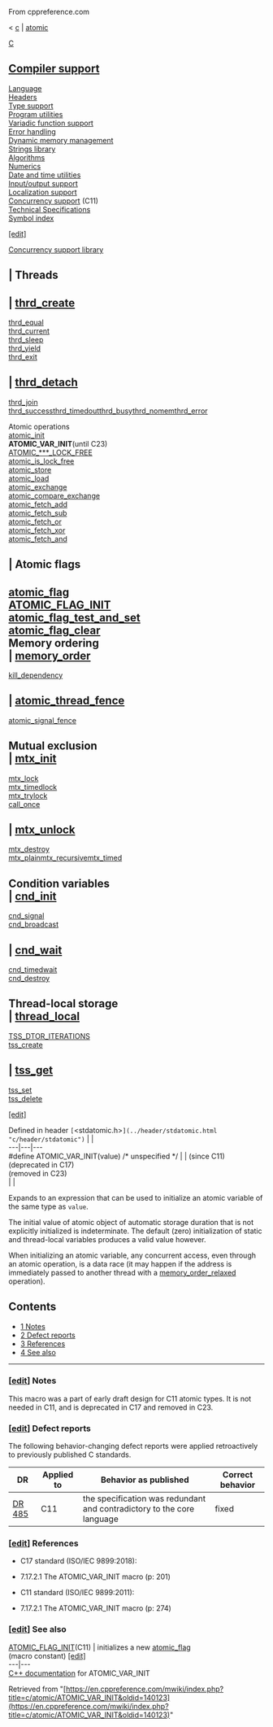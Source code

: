 From cppreference.com

< [c](../../c.html "c")‎ | [atomic](../atomic.html "c/atomic")

[ C](../../c.html "c")

[Compiler support](../compiler_support.html "c/compiler support")  
---  
[Language](../language.html "c/language")  
[Headers](../header.html "c/header")  
[Type support](../types.html "c/types")  
[Program utilities](../program.html "c/program")  
[Variadic function support](../variadic.html "c/variadic")  
[Error handling](../error.html "c/error")  
[Dynamic memory management](../memory.html "c/memory")  
[Strings library](../string.html "c/string")  
[Algorithms](../algorithm.html "c/algorithm")  
[Numerics](../numeric.html "c/numeric")  
[Date and time utilities](../chrono.html "c/chrono")  
[Input/output support](../io.html "c/io")  
[Localization support](../locale.html "c/locale")  
[Concurrency support](../thread.html "c/thread") (C11)  
[Technical Specifications](../experimental.html "c/experimental")  
[Symbol index](../index.html "c/symbol index")  
  
[[edit]](https://en.cppreference.com/mwiki/index.php?title=Template:c/navbar_content&action=edit)

[ Concurrency support library](../thread.html "c/thread")

|  Threads  
---  
| [thrd_create](../thread/thrd_create.html "c/thread/thrd create")  
---  
[thrd_equal](../thread/thrd_equal.html "c/thread/thrd equal")  
[thrd_current](../thread/thrd_current.html "c/thread/thrd current")  
[thrd_sleep](../thread/thrd_sleep.html "c/thread/thrd sleep")  
[thrd_yield](../thread/thrd_yield.html "c/thread/thrd yield")  
[thrd_exit](../thread/thrd_exit.html "c/thread/thrd exit")  
  
| [thrd_detach](../thread/thrd_detach.html "c/thread/thrd detach")  
---  
[thrd_join](../thread/thrd_join.html "c/thread/thrd join")  
[thrd_successthrd_timedoutthrd_busythrd_nomemthrd_error](../thread/thrd_errors.html "c/thread/thrd errors")  
  
Atomic operations  
[atomic_init](atomic_init.html "c/atomic/atomic init")  
**ATOMIC_VAR_INIT**(until C23)  
[ATOMIC_***_LOCK_FREE](ATOMIC_LOCK_FREE_consts.html "c/atomic/ATOMIC LOCK FREE consts")  
[atomic_is_lock_free](atomic_is_lock_free.html "c/atomic/atomic is lock free")  
[atomic_store](atomic_store.html "c/atomic/atomic store")  
[atomic_load](atomic_load.html "c/atomic/atomic load")  
[atomic_exchange](atomic_exchange.html "c/atomic/atomic exchange")  
[atomic_compare_exchange](atomic_compare_exchange.html "c/atomic/atomic compare exchange")  
[atomic_fetch_add](atomic_fetch_add.html "c/atomic/atomic fetch add")  
[atomic_fetch_sub](atomic_fetch_sub.html "c/atomic/atomic fetch sub")  
[atomic_fetch_or](atomic_fetch_or.html "c/atomic/atomic fetch or")  
[atomic_fetch_xor](atomic_fetch_xor.html "c/atomic/atomic fetch xor")  
[atomic_fetch_and](atomic_fetch_and.html "c/atomic/atomic fetch and")  
  
|  Atomic flags  
---  
[atomic_flag](atomic_flag.html "c/atomic/atomic flag")  
[ATOMIC_FLAG_INIT](ATOMIC_FLAG_INIT.html "c/atomic/ATOMIC FLAG INIT")  
[atomic_flag_test_and_set](atomic_flag_test_and_set.html "c/atomic/atomic flag test and set")  
[atomic_flag_clear](atomic_flag_clear.html "c/atomic/atomic flag clear")  
Memory ordering  
| [memory_order](memory_order.html "c/atomic/memory order")  
---  
[kill_dependency](kill_dependency.html "c/atomic/kill dependency")  
  
| [atomic_thread_fence](atomic_thread_fence.html "c/atomic/atomic thread fence")  
---  
[atomic_signal_fence](atomic_signal_fence.html "c/atomic/atomic signal fence")  
  
Mutual exclusion  
| [mtx_init](../thread/mtx_init.html "c/thread/mtx init")  
---  
[mtx_lock](../thread/mtx_lock.html "c/thread/mtx lock")  
[mtx_timedlock](../thread/mtx_timedlock.html "c/thread/mtx timedlock")  
[mtx_trylock](../thread/mtx_trylock.html "c/thread/mtx trylock")  
[call_once](../thread/ONCE_FLAG_INIT.html "c/thread/call once")  
  
| [mtx_unlock](../thread/mtx_unlock.html "c/thread/mtx unlock")  
---  
[mtx_destroy](../thread/mtx_destroy.html "c/thread/mtx destroy")  
[mtx_plainmtx_recursivemtx_timed](../thread/mtx_types.html "c/thread/mtx types")  
  
Condition variables  
| [cnd_init](../thread/cnd_init.html "c/thread/cnd init")  
---  
[cnd_signal](../thread/cnd_signal.html "c/thread/cnd signal")  
[cnd_broadcast](../thread/cnd_broadcast.html "c/thread/cnd broadcast")  
  
| [cnd_wait](../thread/cnd_wait.html "c/thread/cnd wait")  
---  
[cnd_timedwait](../thread/cnd_timedwait.html "c/thread/cnd timedwait")  
[cnd_destroy](../thread/cnd_destroy.html "c/thread/cnd destroy")  
  
Thread-local storage  
| [thread_local](../thread/thread_local.html "c/thread/thread local")  
---  
[TSS_DTOR_ITERATIONS](../thread/TSS_DTOR_ITERATIONS.html "c/thread/TSS DTOR ITERATIONS")  
[tss_create](../thread/tss_create.html "c/thread/tss create")  
  
| [tss_get](../thread/tss_get.html "c/thread/tss get")  
---  
[tss_set](../thread/tss_set.html "c/thread/tss set")  
[tss_delete](../thread/tss_delete.html "c/thread/tss delete")  
  
[[edit]](https://en.cppreference.com/mwiki/index.php?title=Template:c/thread/navbar_content&action=edit)

Defined in header `[`<stdatomic.h>`](../header/stdatomic.html "c/header/stdatomic")` |  |   
---|---|---  
#define ATOMIC_VAR_INIT(value) /* unspecified */ |  |  (since C11)   
(deprecated in C17)   
(removed in C23)  
| |   
  
Expands to an expression that can be used to initialize an atomic variable of the same type as `value`. 

The initial value of atomic object of automatic storage duration that is not explicitly initialized is indeterminate. The default (zero) initialization of static and thread-local variables produces a valid value however. 

When initializing an atomic variable, any concurrent access, even through an atomic operation, is a data race (it may happen if the address is immediately passed to another thread with a [memory_order_relaxed](memory_order.html "c/atomic/memory order") operation). 

## Contents

  * [1 Notes](ATOMIC_VAR_INIT.html#Notes)
  * [2 Defect reports](ATOMIC_VAR_INIT.html#Defect_reports)
  * [3 References](ATOMIC_VAR_INIT.html#References)
  * [4 See also](ATOMIC_VAR_INIT.html#See_also)

  
---  
  
### [[edit](https://en.cppreference.com/mwiki/index.php?title=c/atomic/ATOMIC_VAR_INIT&action=edit&section=1 "Edit section: Notes")] Notes

This macro was a part of early draft design for C11 atomic types. It is not needed in C11, and is deprecated in C17 and removed in C23. 

### [[edit](https://en.cppreference.com/mwiki/index.php?title=c/atomic/ATOMIC_VAR_INIT&action=edit&section=2 "Edit section: Defect reports")] Defect reports

The following behavior-changing defect reports were applied retroactively to previously published C standards. 

DR  | Applied to  | Behavior as published  | Correct behavior   
---|---|---|---  
[DR 485](https://www.open-std.org/jtc1/sc22/wg14/www/docs/n2396.htm#dr_485) | C11  | the specification was redundant and contradictory to the core language  | fixed   
  
### [[edit](https://en.cppreference.com/mwiki/index.php?title=c/atomic/ATOMIC_VAR_INIT&action=edit&section=3 "Edit section: References")] References

  * C17 standard (ISO/IEC 9899:2018): 



    

  * 7.17.2.1 The ATOMIC_VAR_INIT macro (p: 201) 



  * C11 standard (ISO/IEC 9899:2011): 



    

  * 7.17.2.1 The ATOMIC_VAR_INIT macro (p: 274) 



### [[edit](https://en.cppreference.com/mwiki/index.php?title=c/atomic/ATOMIC_VAR_INIT&action=edit&section=4 "Edit section: See also")] See also

[ ATOMIC_FLAG_INIT](ATOMIC_FLAG_INIT.html "c/atomic/ATOMIC FLAG INIT")(C11) |  initializes a new [atomic_flag](atomic_flag.html)   
(macro constant) [[edit]](https://en.cppreference.com/mwiki/index.php?title=Template:c/atomic/dsc_ATOMIC_FLAG_INIT&action=edit)  
---|---  
[C++ documentation](../../cpp/atomic/ATOMIC_VAR_INIT.html "cpp/atomic/ATOMIC VAR INIT") for ATOMIC_VAR_INIT  
  
Retrieved from "[https://en.cppreference.com/mwiki/index.php?title=c/atomic/ATOMIC_VAR_INIT&oldid=140123](https://en.cppreference.com/mwiki/index.php?title=c/atomic/ATOMIC_VAR_INIT&oldid=140123)" 
